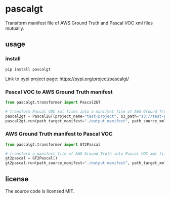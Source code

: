 # pascalgt
Transform manifest file of AWS Ground Truth and Pascal VOC xml files mutually.

## usage
### install
`pip install pascalgt`

Link to pypi project page: https://pypi.org/project/pascalgt/

### Pascal VOC to AWS Ground Truth manifest
```python
from pascalgt.transformer import Pascal2GT

# transform Pascal VOC xml files into a manifest file of AWS Ground Truth
pascal2gt = Pascal2GT(project_name="test-project", s3_path="s3://test-project/images")
pascal2gt.run(path_target_manifest="./output.manifest", path_source_xml_dir="./xml/")
```

### AWS Ground Truth manifest to Pascal VOC
```python
from pascalgt.transformer import GT2Pascal

# transform a manifest file of AWS Ground Truth into Pascal VOC xml files
gt2pascal = GT2Pascal()
gt2pascal.run(path_source_manifest="./output.manifest", path_target_xml_dir="./xml")
```

## license
The source code is licensed MIT.
